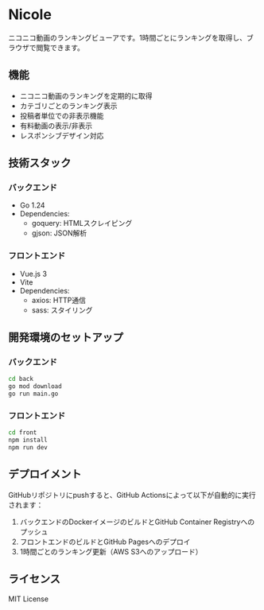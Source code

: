 # Nicole

ニコニコ動画のランキングビューアです。1時間ごとにランキングを取得し、ブラウザで閲覧できます。

## 機能

- ニコニコ動画のランキングを定期的に取得
- カテゴリごとのランキング表示
- 投稿者単位での非表示機能
- 有料動画の表示/非表示
- レスポンシブデザイン対応

## 技術スタック

### バックエンド

- Go 1.24
- Dependencies:
  - goquery: HTMLスクレイピング
  - gjson: JSON解析

### フロントエンド

- Vue.js 3
- Vite
- Dependencies:
  - axios: HTTP通信
  - sass: スタイリング

## 開発環境のセットアップ

### バックエンド

```bash
cd back
go mod download
go run main.go
```

### フロントエンド

```bash
cd front
npm install
npm run dev
```

## デプロイメント

GitHubリポジトリにpushすると、GitHub Actionsによって以下が自動的に実行されます：

1. バックエンドのDockerイメージのビルドとGitHub Container Registryへのプッシュ
2. フロントエンドのビルドとGitHub Pagesへのデプロイ
3. 1時間ごとのランキング更新（AWS S3へのアップロード）

## ライセンス

MIT License